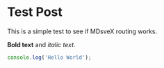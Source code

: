 <script module>
  export const metadata = {
    title: 'Test Post',
    date: '2025-06-05',
    excerpt: 'Simple test post',
    readTime: '1 min read'
  };
</script>

# Test Post

This is a simple test to see if MDsveX routing works.

**Bold text** and _italic text_.

```javascript
console.log('Hello World');
```

